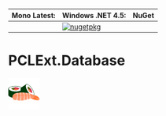 **Mono Latest:** | **Windows .NET 4.5:** | **NuGet**
------------ | ------------- | -------------
 | | [![nugetpkg](https://img.shields.io/badge/nuget-PCLExt.Database-orange.svg)](https://www.nuget.org/packages/PCLExt.Database) 

# PCLExt.Database

![PCL Extension](https://raw.githubusercontent.com/Aragas/PCLExt.Database/master/common/sushi_64.png)